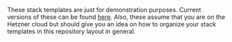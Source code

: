 These stack templates are just for demonstration purposes. Current versions of these can be found [here](https://github.com/neuroforgede/nothelm-charts).
Also, these assume that you are on the Hetzner cloud but should give you an idea on how to organize your stack templates in this repository layout in general.